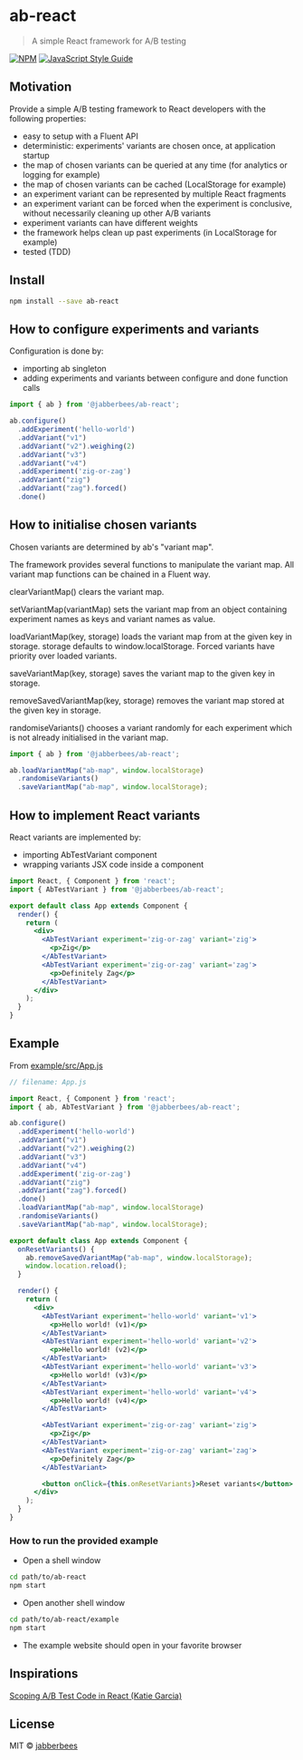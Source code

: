 # ab-react

> A simple React framework for A/B testing

[![NPM](https://img.shields.io/npm/v/@jabberbees/ab-react.svg)](https://www.npmjs.com/package/ab-react) [![JavaScript Style Guide](https://img.shields.io/badge/code_style-standard-brightgreen.svg)](https://standardjs.com)


## Motivation

Provide a simple A/B testing framework to React developers with the following properties:

* easy to setup with a Fluent API
* deterministic: experiments' variants are chosen once, at application startup
* the map of chosen variants can be queried at any time (for analytics or logging for example)
* the map of chosen variants can be cached (LocalStorage for example)
* an experiment variant can be represented by multiple React fragments
* an experiment variant can be forced when the experiment is conclusive, without necessarily cleaning up other A/B variants
* experiment variants can have different weights
* the framework helps clean up past experiments (in LocalStorage for example)
* tested (TDD)


## Install

```bash
npm install --save ab-react
```

## How to configure experiments and variants

Configuration is done by:
* importing ab singleton
* adding experiments and variants between configure and done function calls

```jsx
import { ab } from '@jabberbees/ab-react';

ab.configure()
  .addExperiment('hello-world')
  .addVariant("v1")
  .addVariant("v2").weighing(2)
  .addVariant("v3")
  .addVariant("v4")
  .addExperiment('zig-or-zag')
  .addVariant("zig")
  .addVariant("zag").forced()
  .done()
```

## How to initialise chosen variants

Chosen variants are determined by ab's "variant map".

The framework provides several functions to manipulate the variant map.
All variant map functions can be chained in a Fluent way.

clearVariantMap() clears the variant map.

setVariantMap(variantMap) sets the variant map from an object containing experiment names as keys and variant names as value.

loadVariantMap(key, storage) loads the variant map from at the given key in storage. storage defaults to window.localStorage. Forced variants have priority over loaded variants.

saveVariantMap(key, storage) saves the variant map to the given key in storage.

removeSavedVariantMap(key, storage) removes the variant map stored at the given key in storage.

randomiseVariants() chooses a variant randomly for each experiment which is not already initialised in the variant map.


```jsx
import { ab } from '@jabberbees/ab-react';

ab.loadVariantMap("ab-map", window.localStorage)
  .randomiseVariants()
  .saveVariantMap("ab-map", window.localStorage);
```

## How to implement React variants

React variants are implemented by:
* importing AbTestVariant component
* wrapping variants JSX code inside a <AbTestVariant> component

```jsx
import React, { Component } from 'react';
import { AbTestVariant } from '@jabberbees/ab-react';

export default class App extends Component {
  render() {
    return (
      <div>
        <AbTestVariant experiment='zig-or-zag' variant='zig'>
          <p>Zig</p>
        </AbTestVariant>
        <AbTestVariant experiment='zig-or-zag' variant='zag'>
          <p>Definitely Zag</p>
        </AbTestVariant>
      </div>
    );
  }
}
```

## Example

From [example/src/App.js](blob/master/example/src/App.js)

```jsx
// filename: App.js

import React, { Component } from 'react';
import { ab, AbTestVariant } from '@jabberbees/ab-react';

ab.configure()
  .addExperiment('hello-world')
  .addVariant("v1")
  .addVariant("v2").weighing(2)
  .addVariant("v3")
  .addVariant("v4")
  .addExperiment('zig-or-zag')
  .addVariant("zig")
  .addVariant("zag").forced()
  .done()
  .loadVariantMap("ab-map", window.localStorage)
  .randomiseVariants()
  .saveVariantMap("ab-map", window.localStorage);

export default class App extends Component {
  onResetVariants() {
    ab.removeSavedVariantMap("ab-map", window.localStorage);
    window.location.reload();
  }

  render() {
    return (
      <div>
        <AbTestVariant experiment='hello-world' variant='v1'>
          <p>Hello world! (v1)</p>
        </AbTestVariant>
        <AbTestVariant experiment='hello-world' variant='v2'>
          <p>Hello world! (v2)</p>
        </AbTestVariant>
        <AbTestVariant experiment='hello-world' variant='v3'>
          <p>Hello world! (v3)</p>
        </AbTestVariant>
        <AbTestVariant experiment='hello-world' variant='v4'>
          <p>Hello world! (v4)</p>
        </AbTestVariant>

        <AbTestVariant experiment='zig-or-zag' variant='zig'>
          <p>Zig</p>
        </AbTestVariant>
        <AbTestVariant experiment='zig-or-zag' variant='zag'>
          <p>Definitely Zag</p>
        </AbTestVariant>

        <button onClick={this.onResetVariants}>Reset variants</button>
      </div>
    );
  }
}
```

### How to run the provided example

* Open a shell window

```bash
cd path/to/ab-react
npm start
```

* Open another shell window

```bash
cd path/to/ab-react/example
npm start
```


* The example website should open in your favorite browser

## Inspirations

[Scoping A/B Test Code in React (Katie Garcia)](https://medium.com/expedia-group-tech/a-b-testing-and-the-cloak-of-invisibility-a-better-way-to-scope-variant-code-in-your-react-app-902a68a0c2c3)


## License

MIT © [jabberbees](https://github.com/jabberbees)
